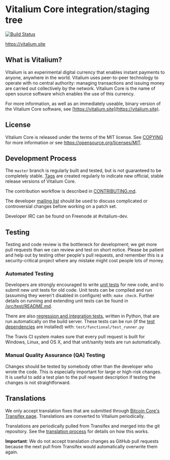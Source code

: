 Vitalium Core integration/staging tree
=====================================

[![Build Status](https://travis-ci.org/vitalium-project/vitalium.svg?branch=master)](https://travis-ci.org/vitalium-project/vitalium)

https://vitalium.site

What is Vitalium?
----------------

Vitalium is an experimental digital currency that enables instant payments to
anyone, anywhere in the world. Vitalium uses peer-to-peer technology to operate
with no central authority: managing transactions and issuing money are carried
out collectively by the network. Vitalium Core is the name of open source
software which enables the use of this currency.

For more information, as well as an immediately useable, binary version of
the Vitalium Core software, see [https://vitalium.site](https://vitalium.site).

License
-------

Vitalium Core is released under the terms of the MIT license. See [COPYING](COPYING) for more
information or see https://opensource.org/licenses/MIT.

Development Process
-------------------

The `master` branch is regularly built and tested, but is not guaranteed to be
completely stable. [Tags](https://github.com/vitaliylyalin7000/vitalium/tags) are created
regularly to indicate new official, stable release versions of Vitalium Core.

The contribution workflow is described in [CONTRIBUTING.md](CONTRIBUTING.md).

The developer [mailing list](https://groups.google.com/forum/#!forum/vitalium-dev)
should be used to discuss complicated or controversial changes before working
on a patch set.

Developer IRC can be found on Freenode at #vitalium-dev.

Testing
-------

Testing and code review is the bottleneck for development; we get more pull
requests than we can review and test on short notice. Please be patient and help out by testing
other people's pull requests, and remember this is a security-critical project where any mistake might cost people
lots of money.

### Automated Testing

Developers are strongly encouraged to write [unit tests](src/test/README.md) for new code, and to
submit new unit tests for old code. Unit tests can be compiled and run
(assuming they weren't disabled in configure) with: `make check`. Further details on running
and extending unit tests can be found in [/src/test/README.md](/src/test/README.md).

There are also [regression and integration tests](/test), written
in Python, that are run automatically on the build server.
These tests can be run (if the [test dependencies](/test) are installed) with: `test/functional/test_runner.py`

The Travis CI system makes sure that every pull request is built for Windows, Linux, and OS X, and that unit/sanity tests are run automatically.

### Manual Quality Assurance (QA) Testing

Changes should be tested by somebody other than the developer who wrote the
code. This is especially important for large or high-risk changes. It is useful
to add a test plan to the pull request description if testing the changes is
not straightforward.

Translations
------------

We only accept translation fixes that are submitted through [Bitcoin Core's Transifex page](https://www.transifex.com/projects/p/bitcoin/).
Translations are converted to Vitalium periodically.

Translations are periodically pulled from Transifex and merged into the git repository. See the
[translation process](doc/translation_process.md) for details on how this works.

**Important**: We do not accept translation changes as GitHub pull requests because the next
pull from Transifex would automatically overwrite them again.
